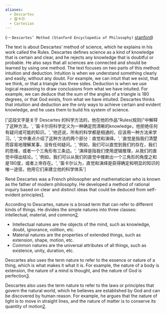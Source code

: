 ```yaml
---
aliases:
  - Descartes
  - 笛卡尔
  - Cartesian
---
```


(-- `Descartes’ Method (Stanford Encyclopedia of Philosophy)` [stanford](https://plato.stanford.edu/entries/descartes-method/))

The text is about Descartes’ method of science, which he explains in his work called the Rules. Descartes defines science as a kind of knowledge that is certain and clear, and he rejects any knowledge that is doubtful or probable. He also says that all sciences are connected and should be learned by using one method. The text focuses on two parts of this method: intuition and deduction. Intuition is when we understand something clearly and easily, without any doubt. For example, we can intuit that we exist, that we think, or that a triangle has three sides. Deduction is when we use logical reasoning to draw conclusions from what we have intuited. For example, we can deduce that the sum of the angles of a triangle is 180 degrees, or that God exists, from what we have intuited. Descartes thinks that intuition and deduction are the only ways to achieve certain and evident knowledge, and he uses them to build his system of science.

['这段文字是关于 Descartes 的科学方法的，他在他的作品"Rules(规则)"中解释了这种方法。', '笛卡尔将科学定义为一种确定而清晰的knowledge，他拒绝任何有疑问或可能的知识。', '他还说，所有的科学都是相通的，应该用一种方法来学习。', '文中重点介绍了这种方法的两个部分：直觉和演绎。', '直觉是指我们清楚而容易地理解某事，没有任何疑问。', '例如，我们可以直觉到我们的存在，我们的思维，或者一个三角形有三条边。', '演绎是指我们使用逻辑推理，从我们的直觉中得出结论。', '例如，我们可以从我们的直觉中推断出一个三角形的角度之和是180度，或者上帝存在。', '笛卡尔认为，直觉和演绎是获得确定和明显的知识的唯一途径，他用它们来建立他的科学体系']


René Descartes was a French philosopher and mathematician who is known as the father of modern philosophy. He developed a method of rational inquiry based on clear and distinct ideas that could be deduced from self-evident principles[1](https://www.britannica.com/biography/Rene-Descartes).

According to Descartes, nature is a broad term that can refer to different kinds of things. He divides the simple natures into three classes: intellectual, material, and common[2](https://plato.stanford.edu/entries/descartes-method/).

-   Intellectual natures are the objects of the mind, such as knowledge, doubt, ignorance, volition, etc.
-   Material natures are the properties of extended things, such as extension, shape, motion, etc.
-   Common natures are the universal attributes of all things, such as existence, unity, duration, etc.

Descartes also uses the term nature to refer to the essence or nature of a thing, which is what makes it what it is. For example, the nature of a body is extension, the nature of a mind is thought, and the nature of God is perfection[3](https://libquotes.com/ren%C3%A9-descartes/quotes/nature).

Descartes also uses the term nature to refer to the laws or principles that govern the natural world, which he believes are established by God and can be discovered by human reason. For example, he argues that the nature of light is to move in straight lines, and the nature of matter is to conserve its quantity of motion[2](https://plato.stanford.edu/entries/descartes-method/).